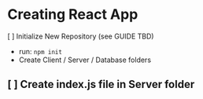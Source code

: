 # Creating React App

[ ] Initialize New Repository (see GUIDE TBD)
  - run: ``` npm init ```
  - Create Client / Server / Database folders

[ ] Create index.js file in Server folder
  -
